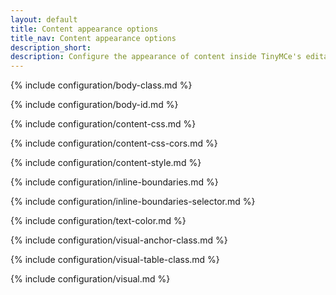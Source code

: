 ```yaml
---
layout: default
title: Content appearance options
title_nav: Content appearance options
description_short:
description: Configure the appearance of content inside TinyMCe's editable area.
---
```


{% include configuration/body-class.md %}

{% include configuration/body-id.md %}

{% include configuration/content-css.md %}

{% include configuration/content-css-cors.md %}

{% include configuration/content-style.md %}

{% include configuration/inline-boundaries.md %}

{% include configuration/inline-boundaries-selector.md %}

{% include configuration/text-color.md %}

{% include configuration/visual-anchor-class.md %}

{% include configuration/visual-table-class.md %}

{% include configuration/visual.md %}
